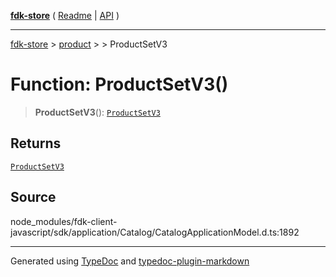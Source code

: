 [**fdk-store**](../../../README.md) ( [Readme](../../../README.md) \| [API](../../../API.md) )

---

[fdk-store](../../../API.md) > [product](../../README.md) > [<internal>](../README.md) > ProductSetV3

# Function: ProductSetV3()

> **ProductSetV3**(): [`ProductSetV3`](../type-aliases/type-alias.ProductSetV3.md)

## Returns

[`ProductSetV3`](../type-aliases/type-alias.ProductSetV3.md)

## Source

node_modules/fdk-client-javascript/sdk/application/Catalog/CatalogApplicationModel.d.ts:1892

---

Generated using [TypeDoc](https://typedoc.org/) and [typedoc-plugin-markdown](https://www.npmjs.com/package/typedoc-plugin-markdown)
